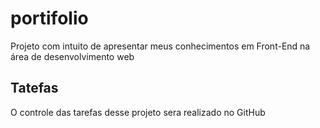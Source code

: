 # portifolio
Projeto com intuito de apresentar meus conhecimentos em Front-End na área de desenvolvimento web

## Tatefas

O controle das tarefas desse projeto sera realizado no GitHub